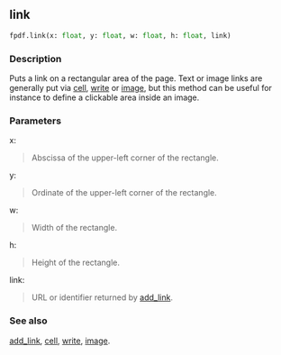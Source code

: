 ## link ##

```python
fpdf.link(x: float, y: float, w: float, h: float, link)
```

### Description ###

Puts a link on a rectangular area of the page. Text or image links are generally put via [cell](Cell.md), [write](Write.md) or [image](Image.md), but this method can be useful for instance to define a clickable area inside an image.

### Parameters ###

x:
> Abscissa of the upper-left corner of the rectangle.

y:
> Ordinate of the upper-left corner of the rectangle.

w:
> Width of the rectangle.

h:
> Height of the rectangle.

link:
> URL or identifier returned by [add_link](AddLink.md).

### See also ###

[add_link](AddLink.md), [cell](Cell.md), [write](Write.md), [image](Image.md).
